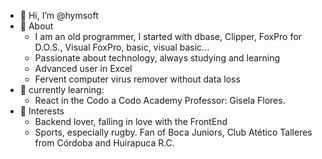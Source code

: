 - 👋 Hi, I’m @hymsoft
- 👀 About
    - I am an old programmer, I started with dbase, Clipper, FoxPro for D.O.S., Visual FoxPro, basic, visual basic...
    - Passionate about technology, always studying and learning
    - Advanced user in Excel
    - Fervent computer virus remover without data loss
- 🌱 currently learning:
  - React in the Codo a Codo Academy Professor: Gisela Flores.
- 💞️ Interests
    - Backend lover, falling in love with the FrontEnd
    - Sports, especially rugby. Fan of Boca Juniors, Club Atético Talleres from Córdoba and Huirapuca R.C.

<!---
hymsoft/hymsoft is a ✨ special ✨ repository because its `README.md` (this file) appears on your GitHub profile.
You can click the Preview link to take a look at your changes.
--->
